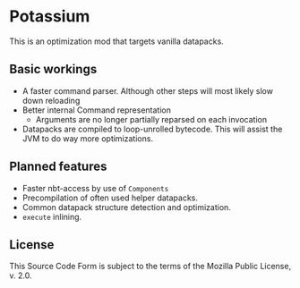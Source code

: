 # Potassium

This is an optimization mod that targets vanilla datapacks.

## Basic workings

* A faster command parser. Although other steps will most likely slow down reloading
* Better internal Command representation
    * Arguments are no longer partially reparsed on each invocation
* Datapacks are compiled to loop-unrolled bytecode. This will assist the JVM to do way more optimizations.

## Planned features

* Faster nbt-access by use of `Components`
* Precompilation of often used helper datapacks.
* Common datapack structure detection and optimization.
* `execute` inlining.

## License

This Source Code Form is subject to the terms of the Mozilla Public License, v. 2.0.
